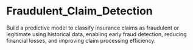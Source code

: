 # Fraudulent_Claim_Detection
Build a predictive model to classify insurance claims as fraudulent or legitimate using historical data, enabling early fraud detection, reducing financial losses, and improving claim processing efficiency.
